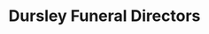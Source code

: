 ---
title: "Dursley Funeral Directors"
url: /dursley/dursley-funeral-directors/
shop: funeral directors
---